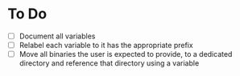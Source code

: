# To Do
- [ ] Document all variables
- [ ] Relabel each variable to it has the appropriate prefix
- [ ] Move all binaries the user is expected to provide, to a dedicated directory and reference that directory using a variable
